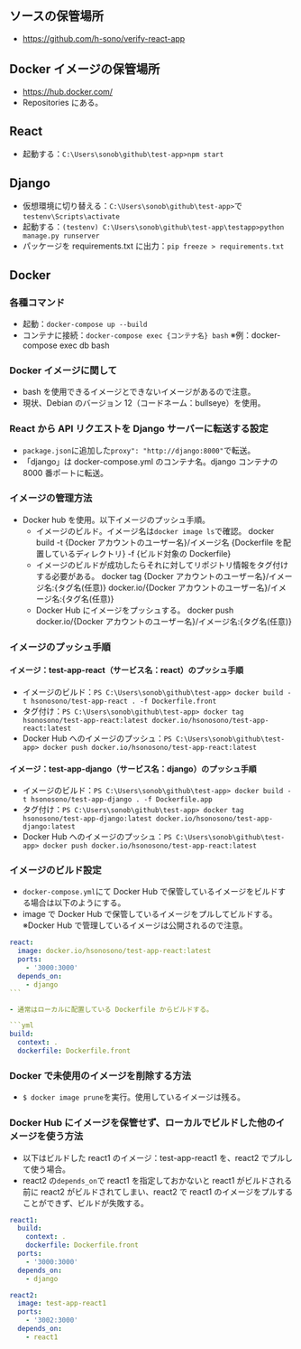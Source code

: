 ## ソースの保管場所

- https://github.com/h-sono/verify-react-app

## Docker イメージの保管場所

- https://hub.docker.com/
- Repositories にある。

## React

- 起動する：`C:\Users\sonob\github\test-app>npm start`

## Django

- 仮想環境に切り替える：`C:\Users\sonob\github\test-app>`で`testenv\Scripts\activate`
- 起動する：`(testenv) C:\Users\sonob\github\test-app\testapp>python manage.py runserver`
- パッケージを requirements.txt に出力：`pip freeze > requirements.txt`

## Docker

### 各種コマンド

- 起動：`docker-compose up --build`
- コンテナに接続：`docker-compose exec {コンテナ名} bash`
  ※例：docker-compose exec db bash

### Docker イメージに関して

- bash を使用できるイメージとできないイメージがあるので注意。
- 現状、Debian のバージョン 12（コードネーム：bullseye）を使用。

### React から API リクエストを Django サーバーに転送する設定

- `package.json`に追加した`proxy": "http://django:8000"`で転送。
- 「django」は docker-compose.yml のコンテナ名。django コンテナの 8000 番ポートに転送。

### イメージの管理方法

- Docker hub を使用。以下イメージのプッシュ手順。
  - イメージのビルド。イメージ名は`docker image ls`で確認。
    docker build -t {Docker アカウントのユーザー名}/イメージ名 {Dockerfile を配置しているディレクトリ} -f {ビルド対象の Dockerfile}
  - イメージのビルドが成功したらそれに対してリポジトリ情報をタグ付けする必要がある。
    docker tag {Docker アカウントのユーザー名}/イメージ名:{タグ名(任意)} docker.io/{Docker アカウントのユーザー名}/イメージ名:{タグ名(任意)}
  - Docker Hub にイメージをプッシュする。
    docker push docker.io/{Docker アカウントのユーザー名}/イメージ名:{タグ名(任意)}

### イメージのプッシュ手順

#### イメージ：test-app-react（サービス名：react）のプッシュ手順

- イメージのビルド：`PS C:\Users\sonob\github\test-app> docker build -t hsonosono/test-app-react . -f Dockerfile.front`
- タグ付け：`PS C:\Users\sonob\github\test-app> docker tag hsonosono/test-app-react:latest docker.io/hsonosono/test-app-react:latest`
- Docker Hub へのイメージのプッシュ：`PS C:\Users\sonob\github\test-app> docker push docker.io/hsonosono/test-app-react:latest`

#### イメージ：test-app-django（サービス名：django）のプッシュ手順

- イメージのビルド：`PS C:\Users\sonob\github\test-app> docker build -t hsonosono/test-app-django . -f Dockerfile.app`
- タグ付け：`PS C:\Users\sonob\github\test-app> docker tag hsonosono/test-app-django:latest docker.io/hsonosono/test-app-django:latest`
- Docker Hub へのイメージのプッシュ：`PS C:\Users\sonob\github\test-app> docker push docker.io/hsonosono/test-app-react:latest`

### イメージのビルド設定

- `docker-compose.yml`にて Docker Hub で保管しているイメージをビルドする場合は以下のようにする。
- image で Docker Hub で保管しているイメージをプルしてビルドする。
  ※Docker Hub で管理しているイメージは公開されるので注意。

````yml
react:
  image: docker.io/hsonosono/test-app-react:latest
  ports:
    - '3000:3000'
  depends_on:
    - django
```

- 通常はローカルに配置している Dockerfile からビルドする。

```yml
build:
  context: .
  dockerfile: Dockerfile.front
````

### Docker で未使用のイメージを削除する方法

- `$ docker image prune`を実行。使用しているイメージは残る。

### Docker Hub にイメージを保管せず、ローカルでビルドした他のイメージを使う方法

- 以下はビルドした react1 のイメージ：test-app-react1 を、react2 でプルして使う場合。
- react2 の`depends_on`で react1 を指定しておかないと react1 がビルドされる前に react2 がビルドされてしまい、react2 で react1 のイメージをプルすることができず、ビルドが失敗する。

```yml
react1:
  build:
    context: .
    dockerfile: Dockerfile.front
  ports:
    - '3000:3000'
  depends_on:
    - django

react2:
  image: test-app-react1
  ports:
    - '3002:3000'
  depends_on:
    - react1
```
